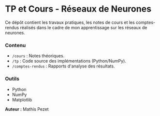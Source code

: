 # TP et Cours - Réseaux de Neurones

Ce dépôt contient les travaux pratiques, les notes de cours et les comptes-rendus réalisés dans le cadre de mon apprentissage sur les réseaux de neurones.

### Contenu

*   `/cours` : Notes théoriques.
*   `/tp` : Code source des implémentations (Python/NumPy).
*   `/comptes-rendus` : Rapports d'analyse des résultats.

### Outils

*   Python
*   NumPy
*   Matplotlib

**Auteur :** Mathis Pezet

